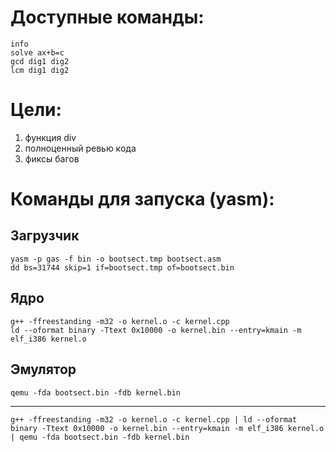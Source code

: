 # Доступные команды:
```
info
solve ax+b=c
gcd dig1 dig2
lcm dig1 dig2
```
# Цели:
1) функция div
2) полноценный ревью кода
3) фиксы багов


# Команды для запуска (yasm):
## Загрузчик
```
yasm -p gas -f bin -o bootsect.tmp bootsect.asm
dd bs=31744 skip=1 if=bootsect.tmp of=bootsect.bin
```
## Ядро
```
g++ -ffreestanding -m32 -o kernel.o -c kernel.cpp
ld --oformat binary -Ttext 0x10000 -o kernel.bin --entry=kmain -m elf_i386 kernel.o
```
## Эмулятор
```
qemu -fda bootsect.bin -fdb kernel.bin
```
___________________
```
g++ -ffreestanding -m32 -o kernel.o -c kernel.cpp | ld --oformat binary -Ttext 0x10000 -o kernel.bin --entry=kmain -m elf_i386 kernel.o | qemu -fda bootsect.bin -fdb kernel.bin
```
